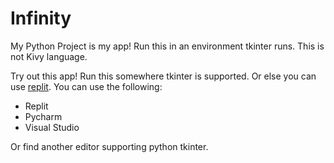 # Infinity
My Python Project is my app! Run this in an environment tkinter runs. This is not Kivy language. 

Try out this app! Run this somewhere tkinter is supported. Or else you can use [replit](//replit.com/~).
You can use the following:
- Replit
- Pycharm
- Visual Studio

Or find another editor supporting python tkinter.

